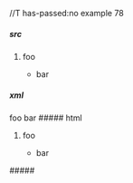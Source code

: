 //T has-passed:no
example 78
##### src
1.  foo

    - bar
##### xml
<?xml version="1.0" encoding="UTF-8"?>
<!DOCTYPE document SYSTEM "CommonMark.dtd">
<document xmlns="http://commonmark.org/xml/1.0">
  <list type="ordered" start="1" delim="period" tight="false">
    <item>
      <paragraph>
        <text>foo</text>
      </paragraph>
      <list type="bullet" tight="true">
        <item>
          <paragraph>
            <text>bar</text>
          </paragraph>
        </item>
      </list>
    </item>
  </list>
</document>
##### html
<ol>
<li>
<p>foo</p>
<ul>
<li>bar</li>
</ul>
</li>
</ol>
#####
